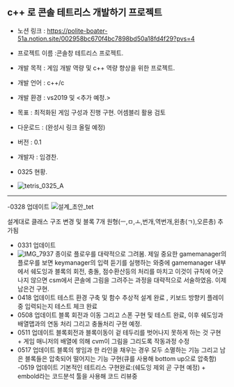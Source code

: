 ## c++ 로 콘솔 테트리스 개발하기 프로젝트

- 노션 링크 : https://polite-boater-51a.notion.site/002958bc670f4bc7898bd50a18fd4f29?pvs=4
- 프로젝트 이름 :콘솔창 테트리스 프로젝트.

- 개발 목적 : 게임 개발 역량 및 c++ 역량 향상을 위한 프로젝트.

- 개발 언어 : c++/c 

- 개발 환경 : vs2019 및 <추가 예정.>

- 목표 : 최적화된 게임 구성과 진행 구현. 어셈블리 활용 검토

- 다운로드 : (완성시 링크 올릴 예정)

- 버전 : 0.1

- 개발자 : 임경찬.


- 0325 현황.
- ![tetris_0325_A](https://github.com/rudcks5562/Tetris/assets/72645618/8cfe5f75-35ce-4a02-977b-a41a3de6f5f7)

---
-0328 업데이트
  ![설계_초안_tet](https://github.com/rudcks5562/Tetris/assets/72645618/b30f253c-5da3-4ac2-bf5e-f2109d9b1a4d)
  
  설계대로 클래스 구조 변경 및 블록 7개 원형(ㅡ,ㅁ,ㅗ,번개,역번개,왼총(ㄱ),오른총) 추가됨
- 0331 업데이트
- ![IMG_7937](https://github.com/rudcks5562/Tetris/assets/72645618/fa69f83e-1be6-4bbe-bfd9-04b998760c19)
종이로 플로우를 대략적으로 그려봄.
제일 중요한 gamemanager의 플로우를 보면 keymanager의 입력 듣기를 실행하는 와중에 gamemanager 내부에서 쉐도잉과 블록의 회전, 충돌, 점수환산등의 처리를 마치고 이것이 규칙에 어긋나지 않으면 csm에서 콘솔에 그림을 그려주는 과정을 대략적으로 서술하였음.
이제 남은건 구현.
- 0418 업데이트
 테스트 환경 구축 및 함수 추상적 설계 완료 , 키보드 방향키 플레이 중 입력되는지 테스트 체크 완료 
- 0508 업데이트
  블록 회전과 이동 그리고 스폰 구현 및 테스트 완료, 이후 쉐도잉과 배열맵과의 연동 처리 그리고 충돌처리 구현 예정. 
- 0511 업데이트
   블록회전과 블록이동이 겉 테두리를 벗어나지 못하게 하는 것 구현 + 게임 매니저의 배열에 의해 cvm이 그림을 그리도록 작동과정 수정
- 0517 업데이트
  블록의 쌓임과 한 라인을 채우는 경우 모두 소멸하는 기능 그리고 남은 블록들은 압축되어 떨어지는 기능 구현(큐를 사용해 bottom up으로 압축함) 
-0519 업데이트
  기본적인 테트리스 구현완료:(쉐도잉 제외 곧 구현 예정) + embold라는 코드분석 툴을 사용해 코드 리뷰중
